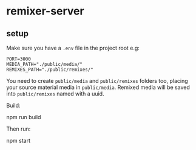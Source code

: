 # remixer-server

## setup

Make sure you have a `.env` file in the project root e.g:

```
PORT=3000
MEDIA_PATH="./public/media/"
REMIXES_PATH="./public/remixes/"
```

You need to create `public/media` and `public/remixes` folders too, placing your source material media in `public/media`. Remixed media will be saved into `public/remixes` named with a uuid.

Build:

  npm run build

Then run:

  npm start